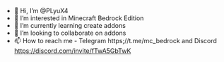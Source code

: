 - 👋 Hi, I’m @PLyuX4
- 👀 I’m interested in Minecraft Bedrock Edition
- 🌱 I’m currently learning create addons
- 💞️ I’m looking to collaborate on addons
- 📫 How to reach me - Telegram https;//t.me/mc_bedrock and Discord https://discord.com/invite/fTwA5GbTwK
